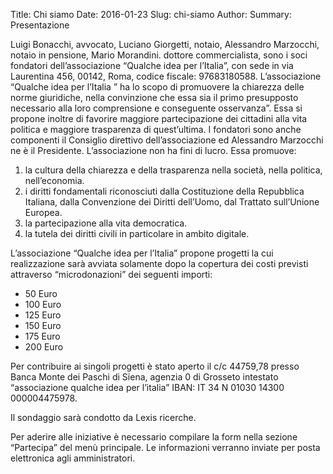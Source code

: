 Title: Chi siamo
Date: 2016-01-23
Slug: chi-siamo
Author:
Summary: Presentazione

Luigi Bonacchi, avvocato, Luciano Giorgetti, notaio, Alessandro Marzocchi, notaio in pensione, Mario Morandini. dottore commercialista, sono i soci fondatori dell’associazione “Qualche idea per l’Italia”, con sede in via Laurentina 456, 00142, Roma, codice
fiscale: 97683180588.
L’associazione “Qualche idea per l’Italia ” ha lo scopo di promuovere la chiarezza delle norme giuridiche, nella convinzione che essa sia il primo presupposto necessario alla loro comprensione e conseguente osservanza”. Essa si propone inoltre di favorire maggiore partecipazione dei cittadini alla vita politica e maggiore trasparenza di quest’ultima.
I fondatori sono anche componenti il Consiglio direttivo dell’associazione ed Alessandro Marzocchi ne è il Presidente.
L’associazione non ha fini di lucro. Essa promuove:

1. la cultura della chiarezza e della trasparenza nella società, nella politica, nell’economia.
1. i diritti fondamentali riconosciuti dalla Costituzione della Repubblica Italiana, dalla Convenzione dei Diritti dell’Uomo, dal Trattato sull’Unione Europea.
1. la partecipazione alla vita democratica.
1. la tutela dei diritti civili in particolare in ambito digitale.

L’associazione “Qualche idea per l’Italia” propone progetti la cui realizzazione sarà avviata solamente dopo la copertura dei costi previsti attraverso “microdonazioni” dei seguenti importi:

- 50 Euro
- 100 Euro
- 125 Euro
- 150 Euro
- 175 Euro
- 200 Euro

Per contribuire ai singoli progetti è stato aperto il c/c 44759,78 presso Banca Monte dei Paschi di Siena, agenzia 0 di Grosseto intestato “associazione qualche idea per l’italia” IBAN: IT 34 N 01030 14300 000004475978.

Il sondaggio sarà condotto da Lexis ricerche.

Per aderire alle iniziative è necessario compilare la form nella sezione “Partecipa” del menù principale. Le informazioni verranno inviate per posta elettronica agli amministratori.
